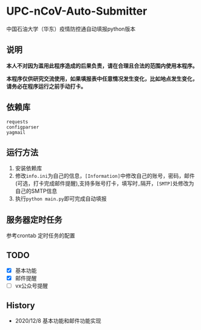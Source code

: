 # UPC-nCoV-Auto-Submitter
中国石油大学（华东）疫情防控通自动填报python版本

## 说明
**本人不对因为滥用此程序造成的后果负责，请在合理且合法的范围内使用本程序。**

**本程序仅供研究交流使用，如果填报表中任意情况发生变化，比如地点发生变化，请务必在程序运行之前手动打卡。**

## 依赖库
```
requests
configparser
yagmail 
```

## 运行方法
1. 安装依赖库
2. 修改`info.ini`为自己的信息，`[Information]`中修改自己的账号，密码，邮件(可选，打卡完成邮件提醒),支持多账号打卡，填写时`,`隔开，`[SMTP]`处修改为自己的SMTP信息
3. 执行` python main.py `即可完成自动填报

## 服务器定时任务
参考crontab 定时任务的配置

## TODO
- [x] 基本功能
- [x] 邮件提醒
- [ ] vx公众号提醒

## History
- 2020/12/8 基本功能和邮件功能实现